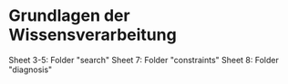 # Grundlagen der Wissensverarbeitung
Sheet 3-5: Folder "search"
Sheet 7: Folder "constraints"
Sheet 8: Folder "diagnosis"
